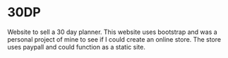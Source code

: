 # 30DP
Website to sell a 30 day planner. This website uses bootstrap and was a personal project of mine to see if I could create an online store. The store uses paypall and could function as a static site.
